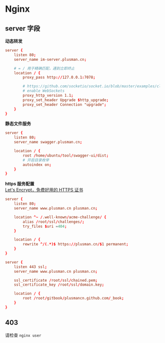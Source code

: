 # Nginx

## server 字段

**动态转发**  
```conf
server {
    listen 80;
    server_name im-server.plusman.cn;

    # = / 用于精确匹配，遇到立即终止
    location / {
        proxy_pass http://127.0.0.1:7078;

        # https://github.com/socketio/socket.io/blob/master/examples/cluster-nginx/nginx/nginx.conf
        # enable WebSockets
        proxy_http_version 1.1;
        proxy_set_header Upgrade $http_upgrade;
        proxy_set_header Connection "upgrade";
    }
}
```
**静态文件服务**  
```conf
server {
    listen 80;
    server_name swagger.plusman.cn;

    location / {
        root /home/ubuntu/tool/swagger-ui/dist;
        # 开启目录枚举
        autoindex on;
    }
}
```

**https 服务配置**  
[Let's Encrypt，免费好用的 HTTPS 证书](https://imququ.com/post/letsencrypt-certificate.html)  
```conf
server {
    listen 80;
    server_name www.plusman.cn plusman.cn;

    location ^~ /.well-known/acme-challenge/ {
        alias /root/ssl/challenges/;
        try_files $uri =404;
    }

    location / {
        rewrite ^/(.*)$ https://plusman.cn/$1 permanent;
    }
}

server {
    listen 443 ssl;
    server_name www.plusman.cn plusman.cn;

    ssl_certificate /root/ssl/chained.pem;
    ssl_certificate_key /root/ssl/domain.key;

    location / {
        root /root/gitbook/plusmancn.github.com/_book;
    }
}
```

## 403 
请检查 `nginx user`
